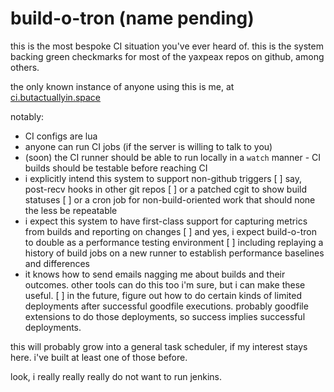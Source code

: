 # build-o-tron (name pending)

this is the most bespoke CI situation you've ever heard of. this is the system backing green checkmarks for most of the yaxpeax repos on github, among others.

the only known instance of anyone using this is me, at [ci.butactuallyin.space](https://ci.butactuallyin.space)

notably:
* CI configs are lua
* anyone can run CI jobs (if the server is willing to talk to you)
* (soon) the CI runner should be able to run locally in a `watch` manner - CI builds should be testable before reaching CI
* i explicitly intend this system to support non-github triggers
  [ ] say, post-recv hooks in other git repos
  [ ] or a patched cgit to show build statuses
  [ ] or a cron job for non-build-oriented work that should none the less be repeatable
* i expect this system to have first-class support for capturing metrics from builds and reporting on changes
  [ ] and yes, i expect build-o-tron to double as a performance testing environment
  [ ] including replaying a history of build jobs on a new runner to establish performance baselines and differences
* it knows how to send emails nagging me about builds and their outcomes. other tools can do this too i'm sure, but i can make these useful.
[ ] in the future, figure out how to do certain kinds of limited deployments after successful goodfile executions. probably goodfile extensions to do those deployments, so success implies successful deployments.

this will probably grow into a general task scheduler, if my interest stays here. i've built at least one of those before.

look, i really really really do not want to run jenkins.
